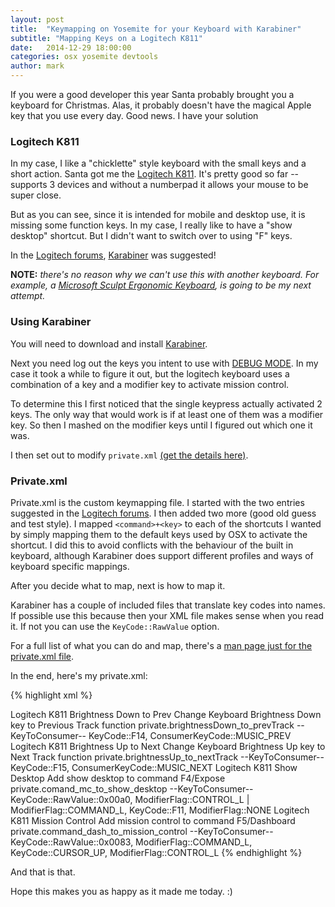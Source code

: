 ```yaml
---
layout: post
title:  "Keymapping on Yosemite for your Keyboard with Karabiner"
subtitle: "Mapping Keys on a Logitech K811"
date:   2014-12-29 18:00:00
categories: osx yosemite devtools
author: mark
---
```

If you were a good developer this year Santa probably brought you a keyboard for Christmas. Alas, it probably doesn't have the magical Apple key that you use every day. Good news. I have your solution

### Logitech K811 ###

In my case, I like a "chicklette" style keyboard with the small keys and a short action. Santa got me the [Logitech K811](http://support.logitech.com/product/9938). It's pretty good so far -- supports 3 devices and without a numberpad it allows your mouse to be super close.

But as you can see, since it is intended for mobile and desktop use, it is missing some function keys.
In my case, I really like to have a "show desktop" shortcut. But I didn't want to switch over to using "F" keys.

In the [Logitech forums](http://forums.logitech.com/t5/Keyboards-and-Keyboard-Mice/K811-missing-shortcuts/td-p/1018819),
[Karabiner](https://pqrs.org/osx/karabiner/) was suggested!

__NOTE:__ _there's no reason why we can't use this with another keyboard. For example, a [Microsoft Sculpt Ergonomic Keyboard](http://www.microsoft.com/hardware/en-us/b/sculpt-ergonomic-keyboard-for-business/5KV-00001), is going to be my next attempt._

### Using Karabiner ###

You will need to download and install [Karabiner](https://pqrs.org/osx/karabiner/).

Next you need log out the keys you intent to use with [DEBUG MODE](https://pqrs.org/osx/karabiner/document.html.en#debugmode). In my case it took a while to figure it out, but the logitech keyboard uses a combination of a key and a modifier key to activate mission control.

To determine this I first noticed that the single keypress actually activated 2 keys. The only way that would work is if at least one of them was a modifier key. So then I mashed on the modifier keys until I figured out which one it was.

I then set out to modify ```private.xml``` [(get the details here)](https://pqrs.org/osx/karabiner/document.html.en#privatexml).

### Private.xml ###

Private.xml is the custom keymapping file. I started with the two entries suggested in the [Logitech forums](http://forums.logitech.com/t5/Keyboards-and-Keyboard-Mice/K811-missing-shortcuts/td-p/1018819). I then added two more (good old guess and test style). I mapped ```<command>+<key>``` to each of the shortcuts I wanted by simply mapping them to the default keys used by OSX to activate the shortcut. I did this to avoid conflicts with the behaviour of the built in keyboard, although Karabiner does support different profiles and ways of keyboard specific mappings.

After you decide what to map, next is how to map it.

Karabiner has a couple of included files that translate key codes into names. If possible use this because then your XML file makes sense when you read it. If not you can use the ```KeyCode::RawValue``` option.

For a full list of what you can do and map, there's a [man page just for the private.xml file](https://pqrs.org/osx/karabiner/xml.html.en).

In the end, here's my private.xml:

{% highlight xml %}
<?xml version="1.0"?>
<root>
  <item>
    <name>Logitech K811 Brightness Down to Prev</name>
    <appendix>Change Keyboard Brightness Down key to Previous Track function</appendix>
    <identifier>private.brightnessDown_to_prevTrack</identifier>
    <autogen>--KeyToConsumer-- KeyCode::F14, ConsumerKeyCode::MUSIC_PREV</autogen>
  </item>
  <item>
    <name>Logitech K811 Brightness Up to Next</name>
    <appendix>Change Keyboard Brightness Up key to Next Track function</appendix>
    <identifier>private.brightnessUp_to_nextTrack</identifier>
    <autogen>--KeyToConsumer-- KeyCode::F15, ConsumerKeyCode::MUSIC_NEXT</autogen>
  </item>
  <item>
    <name>Logitech K811 Show Desktop</name>
    <appendix>Add show desktop to command F4/Expose</appendix>
    <identifier>private.comand_mc_to_show_desktop</identifier>
    <autogen>--KeyToConsumer-- KeyCode::RawValue::0x00a0, ModifierFlag::CONTROL_L | ModifierFlag::COMMAND_L, KeyCode::F11, ModifierFlag::NONE</autogen>
  </item>
  <item>
    <name>Logitech K811 Mission Control</name>
    <appendix>Add mission control to command F5/Dashboard</appendix>
    <identifier>private.command_dash_to_mission_control</identifier>
    <autogen>--KeyToConsumer-- KeyCode::RawValue::0x0083, ModifierFlag::COMMAND_L, KeyCode::CURSOR_UP, ModifierFlag::CONTROL_L</autogen>
  </item>
</root>
{% endhighlight %}

And that is that.

Hope this makes you as happy as it made me today. :)

